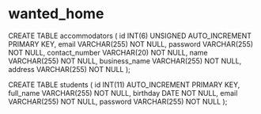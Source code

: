 # wanted_home
CREATE TABLE accommodators (
    id INT(6) UNSIGNED AUTO_INCREMENT PRIMARY KEY,
    email VARCHAR(255) NOT NULL,
    password VARCHAR(255) NOT NULL,
    contact_number VARCHAR(20) NOT NULL,
    name VARCHAR(255) NOT NULL,
    business_name VARCHAR(255) NOT NULL,
    address VARCHAR(255) NOT NULL
);

CREATE TABLE students (
  id INT(11) AUTO_INCREMENT PRIMARY KEY,
  full_name VARCHAR(255) NOT NULL,
  birthday DATE NOT NULL,
  email VARCHAR(255) NOT NULL,
  password VARCHAR(255) NOT NULL
);